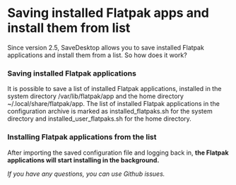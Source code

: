 # Saving installed Flatpak apps and install them from list
Since version 2.5, SaveDesktop allows you to save installed Flatpak applications and install them from a list. So how does it work?

### Saving installed Flatpak applications
It is possible to save a list of installed Flatpak applications, installed in the system directory /var/lib/flatpak/app and the home directory ~/.local/share/flatpak/app. The list of installed Flatpak applications in the configuration archive is marked as installed_flatpaks.sh for the system directory and installed_user_flatpaks.sh for the home directory.

### Installing Flatpak applications from the list
After importing the saved configuration file and logging back in, **the Flatpak applications will start installing in the background.**

_If you have any questions, you can use Github issues._
